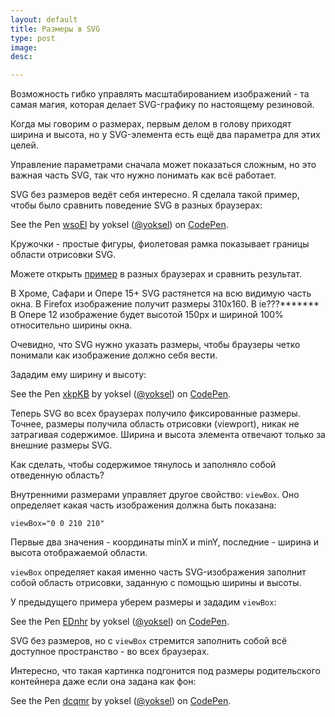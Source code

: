 ```yaml
---
layout: default
title: Размеры в SVG
type: post
image:
desc:

---
```

Возможность гибко управлять масштабированием изображений - та самая магия, которая делает SVG-графику по настоящему резиновой.
 <!--more-->

Когда мы говорим о размерах, первым делом в голову приходят ширина и высота, но у SVG-элемента есть ещё два параметра для этих целей.

Управление параметрами сначала может показаться сложным, но это важная часть SVG, так что нужно понимать как всё работает.

SVG без размеров ведёт себя интересно. Я сделала такой пример, чтобы было сравнить поведение SVG в разных браузерах:

<p data-height="350" data-theme-id="4974" data-slug-hash="wsoEl" data-default-tab="result" class='codepen'>See the Pen <a href='http://codepen.io/yoksel/pen/wsoEl/'>wsoEl</a> by yoksel (<a href='http://codepen.io/yoksel'>@yoksel</a>) on <a href='http://codepen.io'>CodePen</a>.</p>
<script async src="//codepen.io/assets/embed/ei.js"></script>

Кружочки - простые фигуры, фиолетовая рамка показывает границы области отрисовки SVG.

Можете открыть <a href="http://codepen.io/yoksel/pen/wsoEl">пример</a> в разных браузерах и сравнить результат.

В Хроме, Сафари и Опере 15+ SVG растянется на всю видимую часть окна.
В Firefox изображение получит размеры 310x160.
В ie???*******
В Опере 12 изображение будет высотой 150px и шириной 100% относительно ширины окна.

Очевидно, что SVG нужно указать размеры, чтобы браузеры четко понимали как изображение должно себя вести.

Зададим ему ширину и высоту:

<p data-height="350" data-theme-id="4974" data-slug-hash="xkpKB" data-default-tab="result" class='codepen'>See the Pen <a href='http://codepen.io/yoksel/pen/xkpKB/'>xkpKB</a> by yoksel (<a href='http://codepen.io/yoksel'>@yoksel</a>) on <a href='http://codepen.io'>CodePen</a>.</p>
<script async src="//codepen.io/assets/embed/ei.js"></script>

Теперь SVG во всех браузерах получило фиксированные размеры. Точнее, размеры получила область отрисовки (viewport), никак не затрагивая содержимое. Ширина и высота элемента отвечают только за внешние размеры SVG.

Как сделать, чтобы содержимое тянулось и заполняло собой отведенную область?

Внутренними размерами управляет другое свойство: <code>viewBox</code>. Оно определяет какая часть изображения должна быть показана:

<pre><code class="language-markup">viewBox="0 0 210 210"</code></pre>

Первые два значения - координаты minX и minY, последние - ширина и высота отображаемой области.

<code>viewBox</code> определяет какая именно часть SVG-изображения заполнит собой область отрисовки, заданную с помощью ширины и высоты.

У предыдущего примера уберем размеры и зададим <code>viewBox</code>:

<p data-height="350" data-theme-id="4974" data-slug-hash="EDnhr" data-default-tab="result" class='codepen'>See the Pen <a href='http://codepen.io/yoksel/pen/EDnhr/'>EDnhr</a> by yoksel (<a href='http://codepen.io/yoksel'>@yoksel</a>) on <a href='http://codepen.io'>CodePen</a>.</p>
<script async src="//codepen.io/assets/embed/ei.js"></script>

SVG без размеров, но с <code>viewBox</code> стремится заполнить собой всё доступное пространство - во всех браузерах.

Интересно, что такая картинка подгонится под размеры родительского контейнера даже если она задана как фон:

<p data-height="350" data-theme-id="4974" data-slug-hash="dcqmr" data-default-tab="result" class='codepen'>See the Pen <a href='http://codepen.io/yoksel/pen/dcqmr/'>dcqmr</a> by yoksel (<a href='http://codepen.io/yoksel'>@yoksel</a>) on <a href='http://codepen.io'>CodePen</a>.</p>
<script async src="//codepen.io/assets/embed/ei.js"></script>



